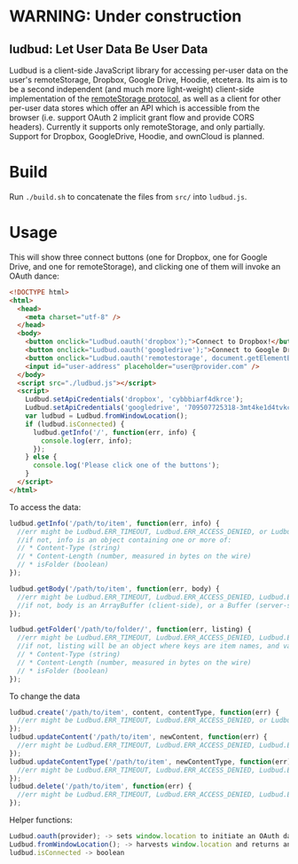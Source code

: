 # WARNING: Under construction

## ludbud: Let User Data Be User Data

Ludbud is a client-side JavaScript library for accessing per-user data on the user's remoteStorage, Dropbox, Google Drive, Hoodie, etcetera.
Its aim is to be a second independent (and much more light-weight) client-side implementation of the [remoteStorage protocol](http://tools.ietf.org/html/draft-dejong-remotestorage-04), as well as a client for other per-user data stores which offer an API which is accessible from the browser (i.e. support OAuth 2 implicit grant flow and provide CORS headers). Currently it supports only remoteStorage, and only partially. Support for Dropbox, GoogleDrive, Hoodie, and ownCloud is planned.

# Build

Run `./build.sh` to concatenate the files from `src/` into `ludbud.js`.

# Usage

This will show three connect buttons (one for Dropbox, one for Google Drive, and one for remoteStorage),
and clicking one of them will invoke an OAuth dance:

````html
<!DOCTYPE html>
<html>
  <head>
    <meta charset="utf-8" />
  </head>
  <body>
    <button onclick="Ludbud.oauth('dropbox');">Connect to Dropbox!</button>
    <button onclick="Ludbud.oauth('googledrive');">Connect to Google Drive!</button>
    <button onclick="Ludbud.oauth('remotestorage', document.getElementById('user-address').value);">Connect to your remoteStorage:</button>
    <input id="user-address" placeholder="user@provider.com" />
  </body>
  <script src="./ludbud.js"></script>
  <script>
    Ludbud.setApiCredentials('dropbox', 'cybbbiarf4dkrce');
    Ludbud.setApiCredentials('googledrive', '709507725318-3mt4ke1d4tvkc7ktbjvru3csif4nsk67.apps.googleusercontent.com');
    var ludbud = Ludbud.fromWindowLocation();
    if (ludbud.isConnected) {      
      ludbud.getInfo('/', function(err, info) {
        console.log(err, info);
      });
    } else {
      console.log('Please click one of the buttons');
    }
  </script>
</html>
````

To access the data:
````js
ludbud.getInfo('/path/to/item', function(err, info) {
  //err might be Ludbud.ERR_TIMEOUT, Ludbud.ERR_ACCESS_DENIED, or Ludbud.ERR_NOT_FOUND
  //if not, info is an object containing one or more of:
  // * Content-Type (string)
  // * Content-Length (number, measured in bytes on the wire)
  // * isFolder (boolean)
});

ludbud.getBody('/path/to/item', function(err, body) {
  //err might be Ludbud.ERR_TIMEOUT, Ludbud.ERR_ACCESS_DENIED, Ludbud.ERR_NOT_FOUND, or Ludbud.ERR_IS_FOLDER
  //if not, body is an ArrayBuffer (client-side), or a Buffer (server-side)
});

ludbud.getFolder('/path/to/folder/', function(err, listing) {
  //err might be Ludbud.ERR_TIMEOUT, Ludbud.ERR_ACCESS_DENIED, Ludbud.ERR_NOT_FOUND, or Ludbud.ERR_NOT_A_FOLDER
  //if not, listing will be an object where keys are item names, and values are objects containing one or more of:
  // * Content-Type (string)
  // * Content-Length (number, measured in bytes on the wire)
  // * isFolder (boolean)
});
````

To change the data
````js
ludbud.create('/path/to/item', content, contentType, function(err) {
  //err might be Ludbud.ERR_TIMEOUT, Ludbud.ERR_ACCESS_DENIED, or Ludbud.ERR_IS_FOLDER
});
ludbud.updateContent('/path/to/item', newContent, function(err) {
  //err might be Ludbud.ERR_TIMEOUT, Ludbud.ERR_ACCESS_DENIED, Ludbud.ERR_NOT_FOUND, or Ludbud.ERR_IS_FOLDER
});
ludbud.updateContentType('/path/to/item', newContentType, function(err) {
  //err might be Ludbud.ERR_TIMEOUT, Ludbud.ERR_ACCESS_DENIED, Ludbud.ERR_NOT_FOUND, or Ludbud.ERR_IS_FOLDER
});
ludbud.delete('/path/to/item', function(err) {
  //err might be Ludbud.ERR_TIMEOUT, Ludbud.ERR_ACCESS_DENIED, Ludbud.ERR_NOT_FOUND, or Ludbud.ERR_IS_FOLDER
});
````

Helper functions:
````js
Ludbud.oauth(provider); -> sets window.location to initiate an OAuth dance
Ludbud.fromWindowLocation(); -> harvests window.location and returns an instantiated ludbud object
ludbud.isConnected -> boolean
````
